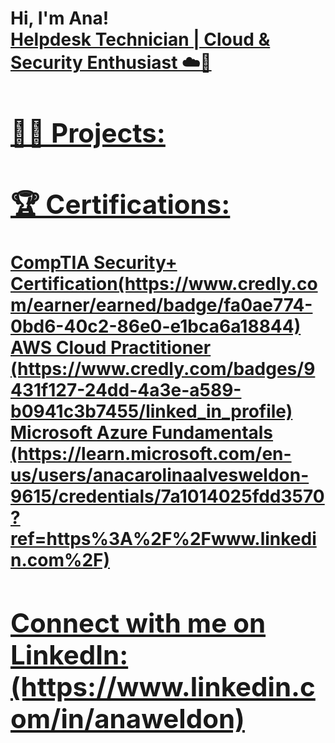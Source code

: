 <h1>Hi, I'm Ana! <br/><a href="https://github.com/acaweldon"> <a href="https://www.linkedin.com/in/anaweldon/"> Helpdesk Technician | Cloud & Security Enthusiast ☁️🔐

<h2>👨‍💻 Projects:</h2>

<h2>🏆 Certifications:</h2>CompTIA Security+ Certification(https://www.credly.com/earner/earned/badge/fa0ae774-0bd6-40c2-86e0-e1bca6a18844)
AWS Cloud Practitioner (https://www.credly.com/badges/9431f127-24dd-4a3e-a589-b0941c3b7455/linked_in_profile)
Microsoft Azure Fundamentals (https://learn.microsoft.com/en-us/users/anacarolinaalvesweldon-9615/credentials/7a1014025fdd3570?ref=https%3A%2F%2Fwww.linkedin.com%2F)

<h2>  Connect with me on LinkedIn:(https://www.linkedin.com/in/anaweldon)


